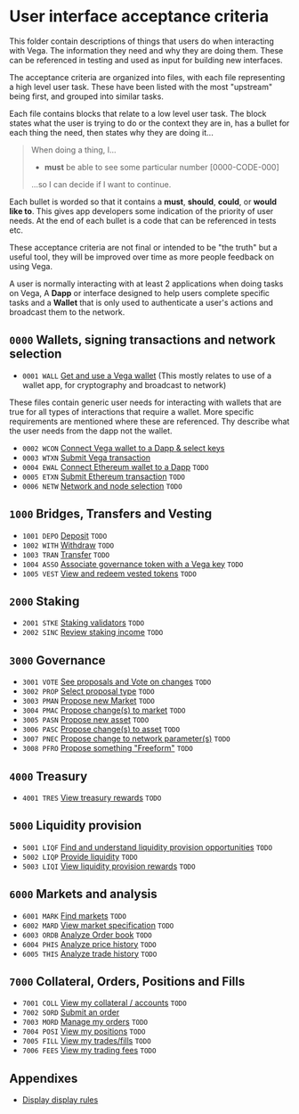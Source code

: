 # User interface acceptance criteria
This folder contain descriptions of things that users do when interacting with Vega. The information they need and why they are doing them. These can be referenced in testing and used as input for building new interfaces.

The acceptance criteria are organized into files, with each file representing a high level user task. These have been listed with the most "upstream" being first, and grouped into similar tasks.

Each file contains blocks that relate to a low level user task. The block states what the user is trying to do or the context they are in, has a bullet for each thing the need, then states why they are doing it...

> When doing a thing, I...
> 
>  - **must** be able to see some particular number [0000-CODE-000]
> 
> ...so I can decide if I want to continue.

Each bullet is worded so that it contains a **must**, **should**, **could**, or **would like to**. This gives app developers some indication of the priority of user needs. At the end of each bullet is a code that can be referenced in tests etc.

These acceptance criteria are not final or intended to be "the truth" but a useful tool, they will be improved over time as more people feedback on using Vega.

A user is normally interacting with at least 2 applications when doing tasks on Vega, A **Dapp** or interface designed to help users complete specific tasks and a **Wallet** that is only used to authenticate a user's actions and broadcast them to the network. 

## `0000` Wallets, signing transactions and network selection
- `0001 WALL` [Get and use a Vega wallet](0001-WALL-wallet.md) (This mostly relates to use of a wallet app, for cryptography and broadcast to network)
  
These files contain generic user needs for interacting with wallets that are true for all types of interactions that require a wallet. More specific requirements are mentioned where these are referenced. Thy describe what the user needs from the dapp not the wallet.

- `0002 WCON` [Connect Vega wallet to a Dapp & select keys](0002-WCON-connect_vega_wallet.md)
- `0003 WTXN` [Submit Vega transaction](0003-WTXN-submit_vega_transaction.md) 
- `0004 EWAL` [Connect Ethereum wallet to a Dapp](0004-EWAL-connect_ethereum_wallet.md) `TODO`
- `0005 ETXN` [Submit Ethereum transaction](0005-ETXN-submit_ethereum_transaction.md) `TODO`
- `0006 NETW` [Network and node selection](0006-NETW-network-and-nodes.md) `TODO`

## `1000` Bridges, Transfers and Vesting
- `1001 DEPO` [Deposit](1001-DEPO-desposit.md) `TODO`
- `1002 WITH` [Withdraw](1002-WITH-withdraw.md) `TODO`
- `1003 TRAN` [Transfer](1003-TRAN-transfer.md) `TODO`
- `1004 ASSO` [Associate governance token with a Vega key](1004-ASSO-associate.md) `TODO`
- `1005 VEST` [View and redeem vested tokens](1005-VEST-vesting.md) `TODO`

## `2000` Staking

- `2001 STKE` [Staking validators](2001-STKE-staking.md) `TODO`
- `2002 SINC` [Review staking income](2002-SINC-staking-income.md) `TODO`

## `3000` Governance

- `3001 VOTE` [See proposals and Vote on changes](3001-VOTE-vote.md) `TODO`
- `3002 PROP` [Select proposal type](3002-PROP-propose.md) `TODO`
- `3003 PMAN` [Propose new Market](3003-PMAN-propose_new_market.md) `TODO`
- `3004 PMAC` [Propose change(s) to market](3004-PMAC-propose_market_change.md) `TODO`
- `3005 PASN` [Propose new asset](3005-PASN-propose_new_asset.md) `TODO`
- `3006 PASC` [Propose change(s) to asset](3006-PASC-propose_asset_change.md) `TODO`
- `3007 PNEC` [Propose change to network parameter(s)](3007-PNEC-propose_network.md) `TODO`
- `3008 PFRO` [Propose something "Freeform"](3008-PFRO-propose_freeform.md) `TODO`

## `4000` Treasury 
- `4001 TRES` [View treasury rewards](4001-TRES-view_treasury_rewards.md) `TODO`

## `5000` Liquidity provision
- `5001 LIQF` [Find and understand liquidity provision opportunities](5001-LIQF-liquidity_opportunities.md) `TODO`
- `5002 LIQP` [Provide liquidity](5002-LIQP-provide_liquidity.md) `TODO`
- `5003 LIQI` [View liquidity provision rewards](5003-LIQI-liquidity_income.md) `TODO`

## `6000` Markets and analysis
- `6001 MARK` [Find markets](6001-MARK-find_markets.md) `TODO`
- `6002 MARD` [View market specification](6002-MDET-market-details.md) `TODO`
- `6003 ORDB` [Analyze Order book](6003-ORDB-order_book.md) `TODO`
- `6004 PHIS` [Analyze price history](6004-PHIS-price_history.md) `TODO`
- `6005 THIS` [Analyze trade history](6005-THIS-trade_history.md) `TODO`

## `7000` Collateral, Orders, Positions and Fills 
- `7001 COLL` [View my collateral / accounts](7001-COLL-collateral.md) `TODO`
- `7002 SORD` [Submit an order](7002-SORD-submit_orders.md) 
- `7003 MORD` [Manage my orders](7003-MORD-manage_orders.md) `TODO`
- `7004 POSI` [View my positions](7004-POSI-positions.md) `TODO`
- `7005 FILL` [View my trades/fills](7005-FILL-fills.md) `TODO`
- `7006 FEES` [View my trading fees](7006-FEES-fees.md) `TODO`

## Appendixes 

- [Display display rules](8001-DATA-data_display.md)
